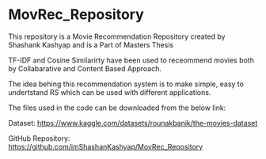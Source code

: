 # MovRec_Repository

This repository is a Movie Recommendation Repository created by Shashank Kashyap and is a Part of Masters Thesis

TF-IDF and Cosine Similarirty have been used to receommend movies both by Collabarative and Content Based Approach.

The idea behing this recommendation system is to make simple, easy to undertstand RS which can be used with different applications.

The files used in the code can be downloaded from the below link:

Dataset: https://www.kaggle.com/datasets/rounakbanik/the-movies-dataset

GitHub Repository: https://github.com/imShashanKashyap/MovRec_Repository




